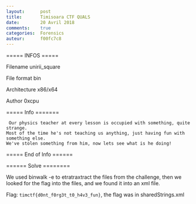 ```yaml
---
layout:      post
title:       Timisoara CTF QUALS
date:        20 Avril 2018
comments:    true
categories:  Forensics
auteur:      f00fc7c8
---
```


===== INFOS ===== 

Filename                 unirii_square

File format              bin

Architecture             x86/x64

Author                   0xcpu 

===== Info =======

```
 Our physics teacher at every lesson is occupied with something, quite strange.
Most of the time he's not teaching us anything, just having fun with something else.
We've stolen something from him, now lets see what is he doing!
```

===== End of Info ======


====== Solve ========

We used binwalk -e to etratraxtract the files from the challenge, then we looked for the flag into the files, and we found it into an xml file.

Flag: ```timctf{d0nt_f0rg3t_t0_h4v3_fun}```, the flag was in sharedStrings.xml
